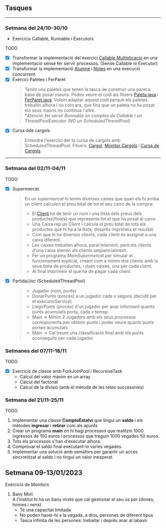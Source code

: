 ## Tasques
<hr>

### Setmana del 24/10-30/10
- Exercicis Callable, Runnable i Executors

TODO

- [X] Transformar la implementació del exercici [Callable Multiplicació](src/a1/Multiplicacio.java) en una implementació sense fer servir processos. (Sense Callable ni Executor)
- [X] Transformar la implementació [Alumne](src/a1/Alumne.java) i [Notes](src/a1/Notes.java) en una execució concurrent.
- [x] Exercici Paletes i FerParet  
  > Tenim uns paletes que tenen la tasca de construir una paret a base de posar maons.
  > Podeu veure el codi als fitxers [Paleta.java](src/a1/Paleta.java) i [FerParet.java](src/a1/FerParet.java).
  > Volem adaptar aquest codi perquè els paletes treballin alhora i no com ara, que fins que un paleta no ha posat els seus maons no continua l'altre.  
  > *_Atenció: fer servir Runnable en comptes de Callable i un ThreadPoolExecutor (NO un ScheduledThreadPool)_
- [x] Cursa dde cargols  
  > Entendre l'exercici der la cursa de cargols amb ScheduledThreadPool.
  > Fitxers: [Cargol](src/a1/Cargol.java), [Monitor Cargols](src/a1/MonitorCargols.java) i [Cursa de Cargols](src/a1/CursaCargols.java)

<hr>

### Setmana del 02/11-04/11

TODO  

- [x]  Supermercat
   > En un *supermercat* hi tenim diverses caixes que quan els hi arriba un client calculen el preu total de tot el seu
   > carro de la compra:
   > - El [Client](src/a1/Client.java) ha de tenir un nom i una llista dels preus dels productes(floats) que representa tot el que ha posat al carro.  
   > - Una Caixa rep un Client i calcula el preu total de tots els productes que hi ha a la llista, després imprimeix el
  resultat.
   > - Com que hi ha diversos clients, cada client és assignat a una caixa diferent. 
   > - Les caixes treballen alhora,  paral·lelament, però els clients d'una caixa atenen als clients seqüencialment.
   > - Fer un programa *MainSupermercat* per simular el funcionament explicat, creant com a mínim dos clients amb la seva
  llista de productes, i dues caixes, una per cada client.
   > - Al final imprimeix el que ha de pagar cada client.

- [x]  Partida/Joc (ScheduledThreadPool)
   > - Jugador (nom, punts)
   > - DonarPunts (procés) a un jugador cada x segons (decidit per el executorService)
   > - LlegirPunts (procés) d'un jugador per anar informant quants punts acumulats porta, cada x temsp.
   > - Main -> Mínim 2 Jugadors amb els seus processos corresponents per obtenir punts i poder veure quants punts porten acumulats
   > - Main -> Cal treure una classificació final amb els punts aconseguits per cada jugador  

### Setmanes del 07/11-18/11

TODO
-  [x] Exercicis de classe amb ForkJoinPool i RecursiveTask
  - Càlcul del valor màxim en un array
  - Càlcul del factorial
  - Càlcul de la divisió (amb el mètode de les retes successives)  

### Setmana del 21/11-25/11

TODO
  1. Implementar una classe **CompteEstalvi** que tingui un **saldo** i els mètodes **ingresar** i **retirar** com als apunts 
  2. Crear un programa **main** on hi hagi processos que realitzin 1000 ingressos de 100 euros i processos que treguin 1000 vegades 50 euros.
  3. Tots els processos s'han d'executar alhora.
  4. Comprovar el saldo final executant-lo varies vegades.
  5. Implementar una solució amb semàfors per garantir un accés sincronitzat al saldo i no tingui un valor inesperat.  

## Setmana 09-13/01/2023
Exercicis de Monitors  

1. Bany Mixt  
   A l'institut hi ha un bany mixte que cal gestionar el seu ús per (dones, homes i nens)  
    - Té una capacitat limitada
    - No poden haver-hi a la vegada, a dins, persones de diferent tipus
    - Tasca infinita de les persones: treballar i deprés anar al labavo

